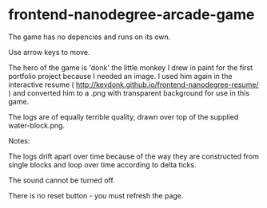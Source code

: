 frontend-nanodegree-arcade-game
===============================

The game has no depencies and runs on its own.

Use arrow keys to move.

The hero of the game is 'donk' the little monkey I drew in paint for the first portfolio project because I needed an image.
I used him again in the interactive resume ( http://kevdonk.github.io/frontend-nanodegree-resume/ ) and converted him to a .png with transparent background for use in this game.

The logs are of equally terrible quality, drawn over top of the supplied water-block.png.

Notes:

The logs drift apart over time because of the way they are constructed from single blocks and loop over time according to delta ticks.

The sound cannot be turned off.

There is no reset button - you must refresh the page.
